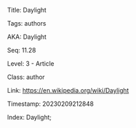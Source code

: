 Title:  Daylight

Tags:   authors

AKA:    Daylight

Seq:    11.28

Level:  3 - Article

Class:  author

Link:   https://en.wikipedia.org/wiki/Daylight

Timestamp: 20230209212848

Index:  Daylight; 
